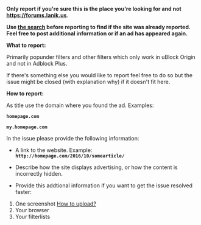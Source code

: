 **Only report if you're sure this is the place you're looking for and not https://forums.lanik.us**.

**Use [the search](https://github.com/IDKwhattoputhere/uBlock-Filters-Plus/search?q=&type=Issues&utf8=%E2%9C%93) before reporting to find if the site was already reported. Feel free to post additional information or if an ad has appeared again.**

**What to report:**

Primarily popunder filters and other filters which only work in uBlock Origin and not in Adblock Plus.

If there's something else you would like to report feel free to do so but the issue might be closed (with explanation why) if it doesn't fit here.

**How to report:**

As title use the domain where you found the ad. Examples:

**`homepage.com`**

**`my.homepage.com`**

In the issue please provide the following information:

- A link to the website. Example: **`http://homepage.com/2016/10/somearticle/`**

- Describe how the site displays advertising, or how the content is incorrectly hidden.

- Provide this addtional information if you want to get the issue resolved faster:

1. One screenshot
[How to upload?](https://help.github.com/assets/images/help/pull_requests/dragging_images.gif)
2. Your browser
3. Your filterlists

